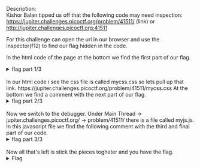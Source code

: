 Description:  
Kishor Balan tipped us off that the following code may need inspection: https://jupiter.challenges.picoctf.org/problem/41511/ (link) or http://jupiter.challenges.picoctf.org:41511  
  
For this challenge can open the url in our browser and use the inspector(f12) to find our flag hidden in the code.  
  
In the html code of the page at the bottom we find the first part of our flag.  
<details><summary>flag part 1/3</summary>
   Html is neat. Anyways have 1/3 of the flag: picoCTF{tru3_d3 
</details>
<br />
In our html code i see the css file is called mycss.css so lets pull up that link.  
https://jupiter.challenges.picoctf.org/problem/41511/mycss.css  
At the bottom we find a comment with the next part of our flag.
<details><summary>flag part 2/3</summary>
  /* You need CSS to make pretty pages. Here's part 2/3 of the flag: t3ct1ve_0r_ju5t */
</details>
<br />
Now we switch to the debugger. Under Main Thread -> jupiter.challenges.picoctf.org/ -> problem/41511/ there is a file called myjs.js.  
In this javascript file we find the following comment with the third and final part of our code.
<details><summary>flag part 3/3</summary>
  /* Javascript sure is neat. Anyways part 3/3 of the flag: _lucky?832b0699} */
</details>
<br />
Now all that's left is stick the pieces togheter and you have the flag.
<details><summary>Flag</summary>
  picoCTF{tru3_d3t3ct1ve_0r_ju5t_lucky?832b0699}
</details>